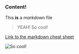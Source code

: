 ### Content!
This **is** a *markdown* file

> YEAH! So cool!

[Link to the markdown cheat sheet](/page/markdown-cheat-sheet)

![So cool!](/static/content/so_cool.jpg)